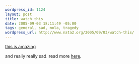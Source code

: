 ```yaml
--- 
wordpress_id: 1124
layout: post
title: watch this
date: 2005-09-03 18:11:49 -05:00
tags: general, sad, nola, tragedy
wordpress_url: http://www.nata2.org/2005/09/03/watch-this/
---
```

<a href="http://nata2.info/war/kanye_nola_benefit.wmv">this is amazing</a>

and really really sad. read more <A href="http://www.boingboing.net/2005/09/03/kanye_west_george_bu.html">here</a>.

